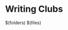 


# Writing Clubs

$(folders)
$(files)


<!--stackedit_data:
eyJoaXN0b3J5IjpbMjIxNzU5MTc4LC00NDYyNDc2MTddfQ==
-->